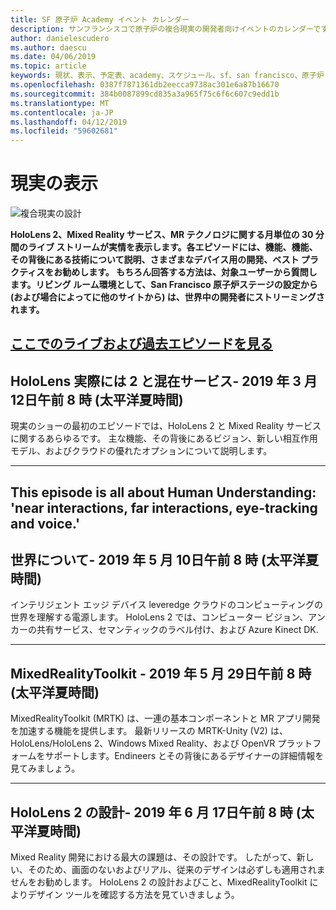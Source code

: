 ```yaml
---
title: SF 原子炉 Academy イベント カレンダー
description: サンフランシスコで原子炉の複合現実の開発者向けイベントのカレンダーです。
author: danielescudero
ms.author: daescu
ms.date: 04/06/2019
ms.topic: article
keywords: 現状、表示、予定表、academy、スケジュール、sf、san francisco、原子炉
ms.openlocfilehash: 0387f7871361db2eecca9738ac301e6a87b16670
ms.sourcegitcommit: 384b0087899cd835a3a965f75c6f6c607c9edd1b
ms.translationtype: MT
ms.contentlocale: ja-JP
ms.lasthandoff: 04/12/2019
ms.locfileid: "59602681"
---
```

# <a name="the-realities-show"></a>現実の表示
![複合現実の設計](images/therealitiesshow.jpg)

**HoloLens 2、Mixed Reality サービス、MR テクノロジに関する月単位の 30 分間のライブ ストリームが実情を表示します。各エピソードには、機能、機能、その背後にある技術について説明、さまざまなデバイス用の開発、ベスト プラクティスをお勧めします。 もちろん回答する方法は、対象ユーザーから質問します。リビング ルーム環境として、San Francisco 原子炉ステージの設定から (および場合によってに他のサイトから) は、世界中の開発者にストリーミングされます。**

<a name="watch-live-and-past-episodes-herehttpakamstrs"></a>**[ここでのライブおよび過去エピソードを見る](http://aka.ms/trs)**
---

## <a name="hololens-2-and-mixed-reality-services---march-12-2019-8-am-pdt"></a>**HoloLens 実際には 2 と混在サービス**- 2019 年 3 月 12日午前 8 時 (太平洋夏時間)
現実のショーの最初のエピソードでは、HoloLens 2 と Mixed Reality サービスに関するあらゆるです。 主な機能、その背後にあるビジョン、新しい相互作用モデル、およびクラウドの優れたオプションについて説明します。

---
This episode is all about Human Understanding: 'near interactions, far interactions, eye-tracking and voice.'
---
## <a name="world-understanding---may-10-2019-8-am-pdt"></a>**世界について**- 2019 年 5 月 10日午前 8 時 (太平洋夏時間)
インテリジェント エッジ デバイス leveredge クラウドのコンピューティングの世界を理解する電源します。 HoloLens 2 では、コンピューター ビジョン、アンカーの共有サービス、セマンティックのラベル付け、および Azure Kinect DK.

---
## <a name="mixedrealitytoolkit---may-29-2019-8-am-pdt"></a>**MixedRealityToolkit** - 2019 年 5 月 29日午前 8 時 (太平洋夏時間)
MixedRealityToolkit (MRTK) は、一連の基本コンポーネントと MR アプリ開発を加速する機能を提供します。 最新リリースの MRTK-Unity (V2) は、HoloLens/HoloLens 2、Windows Mixed Reality、および OpenVR プラットフォームをサポートします。Endineers とその背後にあるデザイナーの詳細情報を見てみましょう。

---
## <a name="designing-for-hololens-2---june-17-2019-8-am-pdt"></a>**HoloLens 2 の設計**- 2019 年 6 月 17日午前 8 時 (太平洋夏時間)
Mixed Reality 開発における最大の課題は、その設計です。 したがって、新しい、そのため、画面のないおよびリアル、従来のデザインは必ずしも適用されませんをお勧めします。 HoloLens 2 の設計およびこと、MixedRealityToolkit によりデザイン ツールを確認する方法を見ていきましょう。


